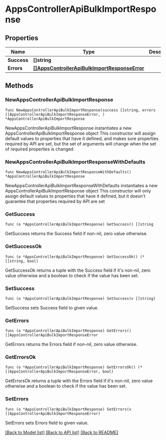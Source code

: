 # AppsControllerApiBulkImportResponse

## Properties

Name | Type | Description | Notes
------------ | ------------- | ------------- | -------------
**Success** | **[]string** |  | 
**Errors** | [**[]AppsControllerApiBulkImportResponseError**](AppsControllerApiBulkImportResponseError.md) |  | 

## Methods

### NewAppsControllerApiBulkImportResponse

`func NewAppsControllerApiBulkImportResponse(success []string, errors []AppsControllerApiBulkImportResponseError, ) *AppsControllerApiBulkImportResponse`

NewAppsControllerApiBulkImportResponse instantiates a new AppsControllerApiBulkImportResponse object
This constructor will assign default values to properties that have it defined,
and makes sure properties required by API are set, but the set of arguments
will change when the set of required properties is changed

### NewAppsControllerApiBulkImportResponseWithDefaults

`func NewAppsControllerApiBulkImportResponseWithDefaults() *AppsControllerApiBulkImportResponse`

NewAppsControllerApiBulkImportResponseWithDefaults instantiates a new AppsControllerApiBulkImportResponse object
This constructor will only assign default values to properties that have it defined,
but it doesn't guarantee that properties required by API are set

### GetSuccess

`func (o *AppsControllerApiBulkImportResponse) GetSuccess() []string`

GetSuccess returns the Success field if non-nil, zero value otherwise.

### GetSuccessOk

`func (o *AppsControllerApiBulkImportResponse) GetSuccessOk() (*[]string, bool)`

GetSuccessOk returns a tuple with the Success field if it's non-nil, zero value otherwise
and a boolean to check if the value has been set.

### SetSuccess

`func (o *AppsControllerApiBulkImportResponse) SetSuccess(v []string)`

SetSuccess sets Success field to given value.


### GetErrors

`func (o *AppsControllerApiBulkImportResponse) GetErrors() []AppsControllerApiBulkImportResponseError`

GetErrors returns the Errors field if non-nil, zero value otherwise.

### GetErrorsOk

`func (o *AppsControllerApiBulkImportResponse) GetErrorsOk() (*[]AppsControllerApiBulkImportResponseError, bool)`

GetErrorsOk returns a tuple with the Errors field if it's non-nil, zero value otherwise
and a boolean to check if the value has been set.

### SetErrors

`func (o *AppsControllerApiBulkImportResponse) SetErrors(v []AppsControllerApiBulkImportResponseError)`

SetErrors sets Errors field to given value.



[[Back to Model list]](../README.md#documentation-for-models) [[Back to API list]](../README.md#documentation-for-api-endpoints) [[Back to README]](../README.md)


